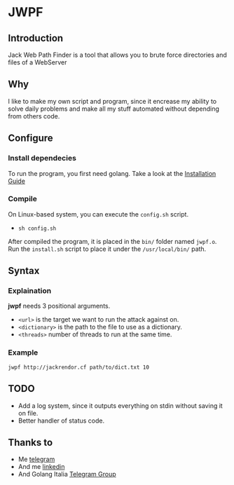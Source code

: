 # JWPF

## Introduction
Jack Web Path Finder  is a tool that allows you to brute force directories and files of a WebServer

## Why
I like to make my own script and program, since it encrease my ability to solve daily problems and make all my stuff automated without depending from others code.

## Configure
### Install dependecies
To run the program, you first need golang. Take a look at the [Installation Guide](https://golang.org/doc/install)
### Compile
On Linux-based system, you can execute the `config.sh`  script.
- `sh config.sh`

After compiled the program, it is placed in the  `bin/` folder named `jwpf.o`.
Run the `install.sh` script  to place it under the `/usr/local/bin/` path. 

## Syntax
### Explaination
**jwpf** needs 3 positional arguments.

- `<url>` is the target we want to run the attack against on. 
- `<dictionary>` is the path to the file to use as a dictionary.
- `<threads>` number of threads to run at the same time.

### Example
`jwpf http://jackrendor.cf path/to/dict.txt 10`


## TODO
- Add a log system, since it outputs everything on stdin without saving it on file.
- Better handler of status code.

## Thanks to
- Me [telegram](https://t.me/jackrendor)
- And me   [linkedin](https://it.linkedin.com/in/jackrendor)
- And Golang Italia [Telegram Group](https://t.me/golangit)
